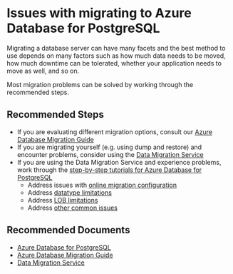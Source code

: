 <properties
    pageTitle="Issues with migrating to Azure Database for PostgreSQL"
    description="Outlines issues that customers might encounter during migration"
    service="microsoft.dbforpostgresql"
    resource="servers"
    authors="ankam"
    ms.author="ankam"
    displayOrder="310"
    selfHelpType="generic"
    supportTopicIds="32639991"
    resourceTags="servers, databases"
    productPesIds="16222"
    cloudEnvironments="public, Fairfax"
    articleId="75c11e4e-5d20-48e4-ac05-0b88608d77ce"
	ownershipId="AzureData_AzureDatabaseforPostgreSQL"
/>

# Issues with migrating to Azure Database for PostgreSQL

Migrating a database server can have many facets and the best method to use depends on many factors such as how much data needs to be moved, how much downtime can be tolerated, whether your application needs to move as well, and so on.

Most migration problems can be solved by working through the recommended steps.

## **Recommended Steps**

* If you are evaluating different migration options, consult our [Azure Database Migration Guide](https://datamigration.microsoft.com/)
* If you are migrating yourself (e.g. using dump and restore) and encounter problems, consider using the [Data Migration Service](https://azure.microsoft.com/services/database-migration/)
* If you are using the Data Migration Service and experience problems, work through the [step-by-step tutorials for Azure Database for PostgreSQL](https://docs.microsoft.com/azure/dms/tutorial-postgresql-azure-postgresql-online)
  * Address issues with [online migration configuration](https://docs.microsoft.com/azure/dms/known-issues-azure-postgresql-online#online-migration-configuration)
  * Address [datatype limitations](https://docs.microsoft.com/azure/dms/known-issues-azure-postgresql-online#datatype-limitations)
  * Address [LOB limitations](https://docs.microsoft.com/azure/dms/known-issues-azure-postgresql-online#lob-limitations)
  * Address [other common issues](https://docs.microsoft.com/azure/dms/known-issues-azure-postgresql-online#other-limitations)

## **Recommended Documents**

* [Azure Database for PostgreSQL](https://docs.microsoft.com/azure/postgresql)<br>
* [Azure Database Migration Guide](https://datamigration.microsoft.com/)<br>
* [Data Migration Service](https://azure.microsoft.com/services/database-migration/)
